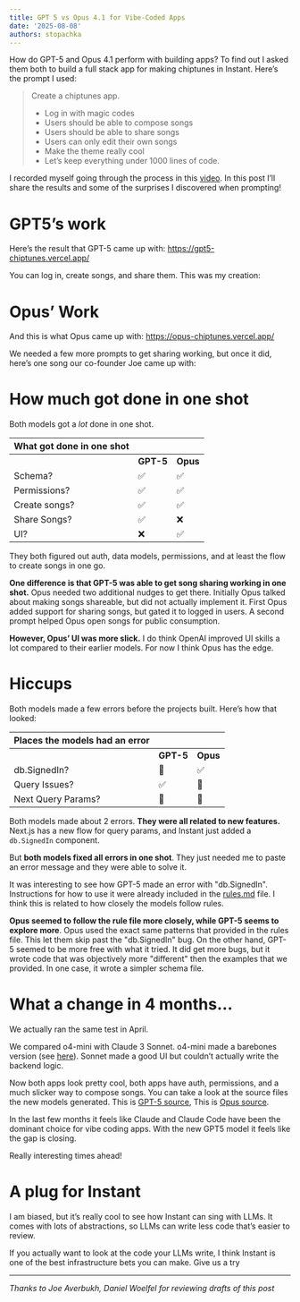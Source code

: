 ```yaml
---
title: GPT 5 vs Opus 4.1 for Vibe-Coded Apps
date: '2025-08-08'
authors: stopachka
---
```


How do GPT-5 and Opus 4.1 perform with building apps? To find out I asked them both to build a full stack app for making chiptunes in Instant. Here’s the prompt I used:

> Create a chiptunes app.
>
> - Log in with magic codes
> - Users should be able to compose songs
> - Users should be able to share songs
> - Users can only edit their own songs
> - Make the theme really cool
> - Let’s keep everything under 1000 lines of code.

I recorded myself going through the process in this [video](https://youtu.be/yzjC0wcMvxI). In this post I’ll share the results and some of the surprises I discovered when prompting!

# GPT5’s work

Here’s the result that GPT-5 came up with: https://gpt5-chiptunes.vercel.app/

You can log in, create songs, and share them. This was my creation:

<demo-iframe uri="https://gpt5-chiptunes.vercel.app/song/3b527d40-abab-43bc-ad82-61ad0f22b12c"></demo-iframe>

# Opus’ Work

And this is what Opus came up with: https://opus-chiptunes.vercel.app/

We needed a few more prompts to get sharing working, but once it did, here’s one song our co-founder Joe came up with:

<demo-iframe uri="https://opus-chiptunes.vercel.app/?song=79a4353d-8886-44a3-b905-b57b7bae27fd"></demo-iframe>

# How much got done in one shot

Both models got a _lot_ done in one shot.

| **What got done in one shot** |           |          |
| ----------------------------- | --------- | -------- |
|                               | **GPT-5** | **Opus** |
| Schema?                       | ✅        | ✅       |
| Permissions?                  | ✅        | ✅       |
| Create songs?                 | ✅        | ✅       |
| Share Songs?                  | ✅        | ❌       |
| UI?                           | ❌        | ✅       |

They both figured out auth, data models, permissions, and at least the flow to create songs in one go.

**One difference is that GPT-5 was able to get song sharing working in one shot.** Opus needed two additional nudges to get there. Initially Opus talked about making songs shareable, but did not actually implement it. First Opus added support for sharing songs, but gated it to logged in users. A second prompt helped Opus open songs for public consumption.

**However, Opus’ UI was more slick.** I do think OpenAI improved UI skills a lot compared to their earlier models. For now I think Opus has the edge.

# Hiccups

Both models made a few errors before the projects built. Here’s how that looked:

| **Places the models had an error** |           |          |
| ---------------------------------- | --------- | -------- |
|                                    | **GPT-5** | **Opus** |
| db.SignedIn?                       | 🐛        | ✅       |
| Query Issues?                      | ✅        | 🐛       |
| Next Query Params?                 | 🐛        | 🐛       |

Both models made about 2 errors. **They were all related to new features.** Next.js has a new flow for query params, and Instant just added a `db.SignedIn` component.

But **both models fixed all errors in one shot**. They just needed me to paste an error message and they were able to solve it.

It was interesting to see how GPT-5 made an error with "db.SignedIn". Instructions for how to use it were already included in the [rules.md](https://www.instantdb.com/mcp-tutorial/cursor-rules.md) file. I think this is related to how closely the models follow rules.

**Opus seemed to follow the rule file more closely, while GPT-5 seems to explore more**. Opus used the exact same patterns that provided in the rules file. This let them skip past the "db.SignedIn" bug. On the other hand, GPT-5 seemed to be more free with what it tried. It did get more bugs, but it wrote code that was objectively more "different" then the examples that we provided. In one case, it wrote a simpler schema file.

# What a change in 4 months…

We actually ran the same test in April.

We compared o4-mini with Claude 3 Sonnet. o4-mini made a barebones version (see [here](https://codex-chiptunes.vercel.app/)). Sonnet made a good UI but couldn’t actually write the backend logic.

Now both apps look pretty cool, both apps have auth, permissions, and a much slicker way to compose songs. You can take a look at the source files the new models generated. This is [GPT-5 source](https://github.com/stopachka/gpt-5-chiptunes), This is [Opus source](https://github.com/stopachka/opus-chiptunes).

In the last few months it feels like Claude and Claude Code have been the dominant choice for vibe coding apps. With the new GPT5 model it feels like the gap is closing.

Really interesting times ahead!

# A plug for Instant

I am biased, but it’s really cool to see how Instant can sing with LLMs. It comes with lots of abstractions, so LLMs can write less code that’s easier to review.

If you actually want to look at the code your LLMs write, I think Instant is one of the best infrastructure bets you can make. Give us a try

---

_Thanks to Joe Averbukh, Daniel Woelfel for reviewing drafts of this post_
